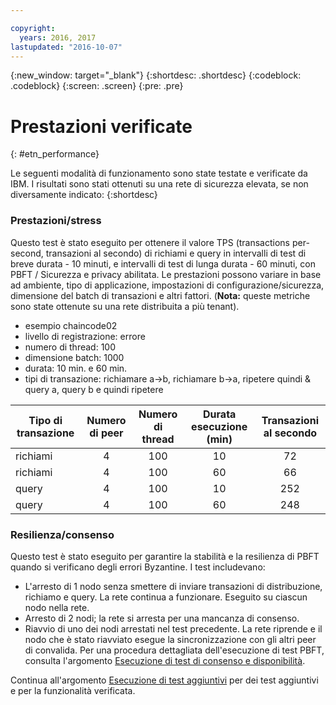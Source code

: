 ```yaml
---

copyright:
  years: 2016, 2017
lastupdated: "2016-10-07"
---
```


{:new_window: target="_blank"}
{:shortdesc: .shortdesc}
{:codeblock: .codeblock}
{:screen: .screen}
{:pre: .pre}


# Prestazioni verificate
{: #etn_performance}


Le seguenti modalità di funzionamento sono state testate e verificate da IBM. I risultati sono stati ottenuti su una rete di sicurezza elevata, se non diversamente indicato:
{:shortdesc}

### Prestazioni/stress

Questo test è stato eseguito per ottenere il valore TPS (transactions per-second, transazioni al secondo) di richiami e query in intervalli di test di breve durata - 10 minuti, e intervalli di test di lunga durata - 60 minuti, con PBFT / Sicurezza e privacy abilitata.  Le prestazioni possono variare in base ad ambiente, tipo di applicazione, impostazioni di configurazione/sicurezza, dimensione del batch di transazioni e altri fattori.  (**Nota:** queste metriche sono state ottenute su una rete distribuita a più tenant).

- esempio chaincode02
- livello di registrazione: errore
- numero di thread: 100
- dimensione batch: 1000
- durata: 10 min. e 60 min.
- tipi di transazione: richiamare a->b, richiamare b->a, ripetere quindi & query a, query b e quindi ripetere

| Tipo di transazione | Numero di peer | Numero di thread | Durata esecuzione (min) | Transazioni al secondo |
| ---------- |:-------:|:-----:|:------:|:------:|
| richiami   |  4  | 100 | 10 | 72  |
| richiami   |  4  | 100 | 60 | 66  |
| query   |  4  | 100 | 10 | 252 |
| query   |  4  | 100 | 60 | 248 |

### Resilienza/consenso

Questo test è stato eseguito per garantire la stabilità e la resilienza di PBFT quando si verificano degli errori Byzantine.  I test includevano:

- L'arresto di 1 nodo senza smettere di inviare transazioni di distribuzione, richiamo e query.  La rete continua a funzionare. Eseguito su ciascun nodo nella rete.
- Arresto di 2 nodi; la rete si arresta per una mancanza di consenso.
- Riavvio di uno dei nodi arrestati nel test precedente.  La rete riprende e il nodo che è stato riavviato esegue la sincronizzazione con gli altri peer di convalida. Per una procedura dettagliata dell'esecuzione di test PBFT, consulta l'argomento [Esecuzione di test di consenso e disponibilità](etn_pbft.html).

Continua all'argomento [Esecuzione di test aggiuntivi](etn_next.html) per dei test aggiuntivi e per la funzionalità verificata.  
